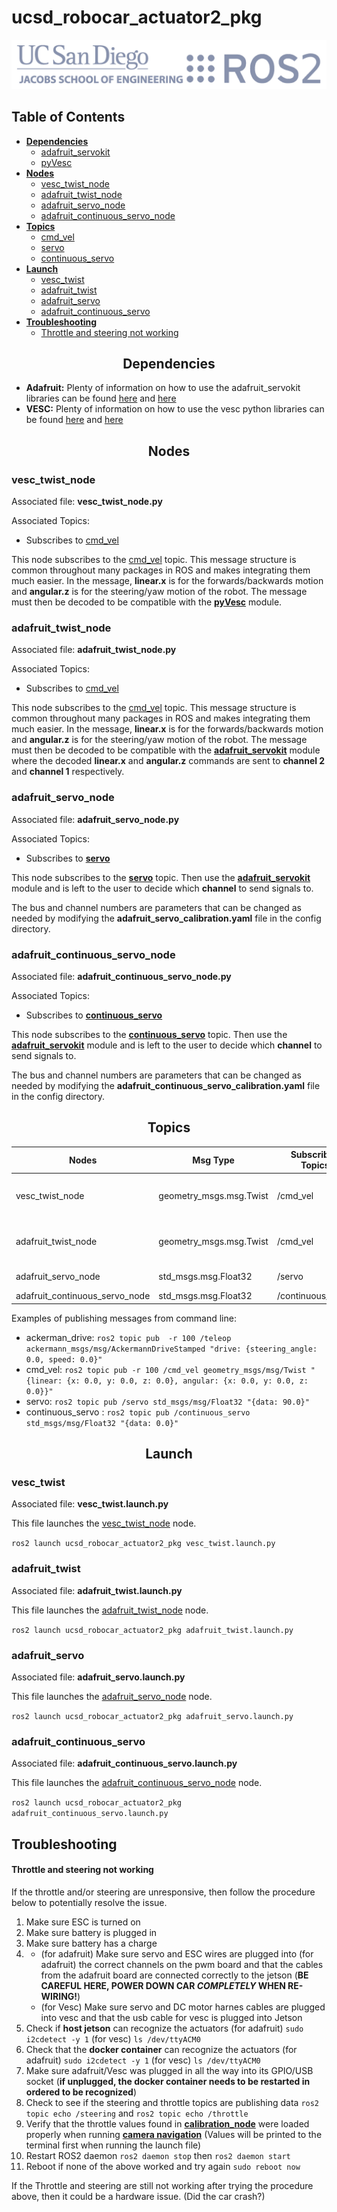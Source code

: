 # ucsd_robocar_actuator2_pkg 

<img src="ucsd_ros2_logos.png">

<div>

## Table of Contents
  - [**Dependencies**](#dependencies)
    - [adafruit_servokit](#adafruit_servokit)
    - [pyVesc](#pyVesc)
  - [**Nodes**](#nodes)
    - [vesc_twist_node](#vesc_twist_node)
    - [adafruit_twist_node](#adafruit_twist_node)
    - [adafruit_servo_node](#adafruit_servo_node)
    - [adafruit_continuous_servo_node](#adafruit_continuous_servo_node)
  - [**Topics**](#topics)
    - [cmd_vel](#topics)
    - [servo](#topics)
    - [continuous_servo](#topics)
  - [**Launch**](#launch)
    - [vesc_twist](#vesc_twist)
    - [adafruit_twist](#adafruit_twist)
    - [adafruit_servo](#adafruit_servo)
    - [adafruit_continuous_servo](#adafruit_continuous_servo)
  - [**Troubleshooting**](#troubleshooting)
    - [Throttle and steering not working](#throttle-and-steering-not-working)

<div align="center">

## Dependencies

</div>

- **Adafruit:** Plenty of information on how to use the adafruit_servokit libraries can be found <a href="https://learn.adafruit.com/16-channel-pwm-servo-driver/python-circuitpython" >here</a> and <a href="https://github.com/adafruit/Adafruit_CircuitPython_ServoKit" >here</a> 
- **VESC:** Plenty of information on how to use the vesc python libraries can be found <a href="https://pyvesc.readthedocs.io/en/latest/" >here</a> and <a href="https://github.com/LiamBindle/PyVESC" >here</a> 

<div align="center">

## Nodes

</div>

### **vesc_twist_node**

Associated file: **vesc_twist_node.py**

Associated Topics:
- Subscribes to [cmd_vel](#topics) 

This node subscribes to the [cmd_vel](#topics) topic. This message structure is common throughout many packages in ROS and makes integrating them much easier. In the message, **linear.x** is for the forwards/backwards motion and **angular.z** is for the steering/yaw motion of the robot.
The message must then be decoded to be compatible with the [**pyVesc**](#pyVesc) module.


### **adafruit_twist_node**

Associated file: **adafruit_twist_node.py**

Associated Topics:
- Subscribes to [cmd_vel](#topics) 

This node subscribes to the [cmd_vel](#topics) topic. This message structure is common throughout many packages in ROS and makes integrating them much easier. In the message, **linear.x** is for the forwards/backwards motion and **angular.z** is for the steering/yaw motion of the robot.
The message must then be decoded to be compatible with the [**adafruit_servokit**](#adafruit_servokit) module where the decoded **linear.x** and **angular.z** commands are sent to **channel 2** and **channel 1** respectively.

### **adafruit_servo_node**

Associated file: **adafruit_servo_node.py**

Associated Topics:
- Subscribes to [**servo**](#topics)

This node subscribes to the [**servo**](#topics) topic. Then use the [**adafruit_servokit**](#adafruit_servokit)
module and is left to the user to decide which **channel** to send signals to.

The bus and channel numbers are parameters that can be changed as needed by modifying the **adafruit_servo_calibration.yaml** file in the config directory.

### **adafruit_continuous_servo_node**

Associated file: **adafruit_continuous_servo_node.py**

Associated Topics:
- Subscribes to [**continuous_servo**](#topics)

This node subscribes to the [**continuous_servo**](#topics) topic. Then use the [**adafruit_servokit**](#adafruit_servokit)
module and is left to the user to decide which **channel** to send signals to.

The bus and channel numbers are parameters that can be changed as needed by modifying the **adafruit_continuous_servo_calibration.yaml** file in the config directory.


<div align="center">

## Topics

</div>

| Nodes |  Msg Type | Subscribed Topics | info |
| ------ | ------ | ------ | ------ |
| vesc_twist_node        | geometry_msgs.msg.Twist | /cmd_vel | linear.x (forwards/backwards) angular.z (steering) ranges: [-1,1] |
| adafruit_twist_node    | geometry_msgs.msg.Twist | /cmd_vel | linear.x (forwards/backwards) angular.z (steering) ranges: [-1,1] |
| adafruit_servo_node    | std_msgs.msg.Float32 | /servo    | value range (degrees): [0,180] |
| adafruit_continuous_servo_node | std_msgs.msg.Float32 | /continuous_servo | value range: [-1,1] |

Examples of publishing messages from command line:

- ackerman_drive: `ros2 topic pub  -r 100 /teleop ackermann_msgs/msg/AckermannDriveStamped "drive: {steering_angle: 0.0, speed: 0.0}"`
- cmd_vel: `ros2 topic pub -r 100 /cmd_vel geometry_msgs/msg/Twist "{linear: {x: 0.0, y: 0.0, z: 0.0}, angular: {x: 0.0, y: 0.0, z: 0.0}}"`
- servo: `ros2 topic pub /servo std_msgs/msg/Float32 "{data: 90.0}"`
- continuous_servo : `ros2 topic pub /continuous_servo std_msgs/msg/Float32 "{data: 0.0}"`


<div align="center">

## Launch

</div>

### **vesc_twist**

Associated file: **vesc_twist.launch.py**

This file launches the [vesc_twist_node](#vesc_twist_node) node.

`ros2 launch ucsd_robocar_actuator2_pkg vesc_twist.launch.py`

### **adafruit_twist**

Associated file: **adafruit_twist.launch.py**

This file launches the [adafruit_twist_node](#adafruit_twist_node) node.

`ros2 launch ucsd_robocar_actuator2_pkg adafruit_twist.launch.py`

### **adafruit_servo**

Associated file: **adafruit_servo.launch.py**

This file launches the [adafruit_servo_node](#adafruit_servo_node) node.

`ros2 launch ucsd_robocar_actuator2_pkg adafruit_servo.launch.py`

### **adafruit_continuous_servo**

Associated file: **adafruit_continuous_servo.launch.py**

This file launches the [adafruit_continuous_servo_node](#adafruit_continuous_servo_node) node.

`ros2 launch ucsd_robocar_actuator2_pkg adafruit_continuous_servo.launch.py`


## **Troubleshooting**

#### **Throttle and steering not working** 

If the throttle and/or steering are unresponsive, then follow the procedure below to potentially resolve the issue.

1. Make sure ESC is turned on
1. Make sure battery is plugged in
1. Make sure battery has a charge
1. -  (for adafruit) Make sure servo and ESC wires are plugged into (for adafruit) the correct channels on the pwm board and that the cables from the adafruit board are connected correctly to the jetson (**BE CAREFUL HERE, POWER DOWN CAR _COMPLETELY_ WHEN RE-WIRING!**)
   -  (for Vesc) Make sure servo and DC motor harnes cables are plugged into vesc and that the usb cable for vesc is plugged into Jetson
1. Check if **host jetson** can recognize the actuators (for adafruit) `sudo i2cdetect -y 1` (for vesc) `ls /dev/ttyACM0`
1. Check that the **docker container** can recognize the actuators (for adafruit) `sudo i2cdetect -y 1` (for vesc) `ls /dev/ttyACM0`
1. Make sure adafruit/Vesc was plugged in all the way into its GPIO/USB socket (**if unplugged, the docker container needs to be restarted in ordered to be recognized**)
1. Check to see if the steering and throttle topics are publishing data `ros2 topic echo /steering` and `ros2 topic echo /throttle`
1. Verify that the throttle values found in [**calibration_node**](#calibration_node) were loaded properly when running [**camera navigation**](#camera_nav_launch_py) (Values will be printed to the terminal first when running the launch file) 
1. Restart ROS2 daemon  `ros2 daemon stop` then `ros2 daemon start`
1. Reboot if none of the above worked and try again `sudo reboot now`

If the Throttle and steering are still not working after trying the procedure above, then it could be a hardware issue. (Did the car crash?)

